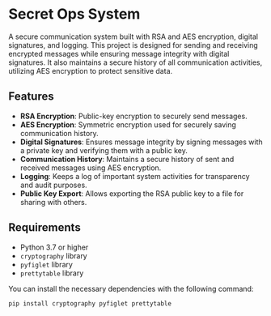 # Secret Ops System

A secure communication system built with RSA and AES encryption, digital signatures, and logging. This project is designed for sending and receiving encrypted messages while ensuring message integrity with digital signatures. It also maintains a secure history of all communication activities, utilizing AES encryption to protect sensitive data.

## Features
- **RSA Encryption**: Public-key encryption to securely send messages.
- **AES Encryption**: Symmetric encryption used for securely saving communication history.
- **Digital Signatures**: Ensures message integrity by signing messages with a private key and verifying them with a public key.
- **Communication History**: Maintains a secure history of sent and received messages using AES encryption.
- **Logging**: Keeps a log of important system activities for transparency and audit purposes.
- **Public Key Export**: Allows exporting the RSA public key to a file for sharing with others.

## Requirements
- Python 3.7 or higher
- `cryptography` library
- `pyfiglet` library
- `prettytable` library

You can install the necessary dependencies with the following command:

```bash
pip install cryptography pyfiglet prettytable
